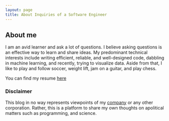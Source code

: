 ```yaml
---
layout: page
title: About Inquiries of a Software Engineer
---
```



## About me

I am an avid learner and ask a lot of questions. I believe asking questions is an effective way to learn and share ideas. My predominant technical interests include writing efficient, reliable, and well-designed code, dabbling in machine learning, and recently, trying to visualize data. Aside from that, I like to play and follow soccer, weight lift, jam on a guitar, and play chess.

You can find my resume [here]({{site.baseurl}}public/resume.pdf)

### Disclaimer

This blog in no way represents viewpoints of my [company](https://www.bloomberg.com) or any other corporation. Rather, this is a platform to share my own thoughts on apolitical matters such as programming, and science. 
